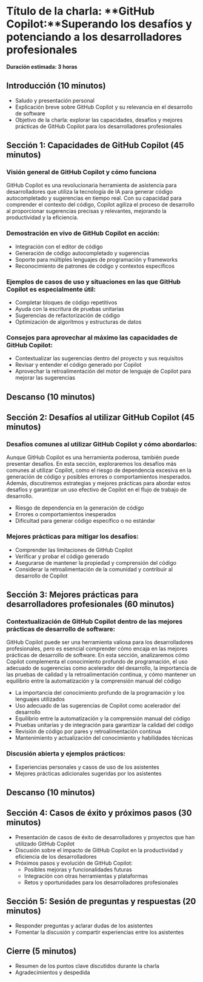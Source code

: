 # Título de la charla: **GitHub Copilot:**Superando los desafíos y potenciando a los desarrolladores profesionales

**Duración estimada: 3 horas**

## Introducción (10 minutos)

- Saludo y presentación personal
- Explicación breve sobre GitHub Copilot y su relevancia en el desarrollo de software
- Objetivo de la charla: explorar las capacidades, desafíos y mejores prácticas de GitHub Copilot para los desarrolladores profesionales

## Sección 1: Capacidades de GitHub Copilot (45 minutos)

### Visión general de GitHub Copilot y cómo funciona

GitHub Copilot es una revolucionaria herramienta de asistencia para desarrolladores que utiliza la tecnología de IA para generar código autocompletado y sugerencias en tiempo real. Con su capacidad para comprender el contexto del código, Copilot agiliza el proceso de desarrollo al proporcionar sugerencias precisas y relevantes, mejorando la productividad y la eficiencia.

### Demostración en vivo de GitHub Copilot en acción:

- Integración con el editor de código
- Generación de código autocompletado y sugerencias
- Soporte para múltiples lenguajes de programación y frameworks
- Reconocimiento de patrones de código y contextos específicos

### Ejemplos de casos de uso y situaciones en las que GitHub Copilot es especialmente útil:

- Completar bloques de código repetitivos
- Ayuda con la escritura de pruebas unitarias
- Sugerencias de refactorización de código
- Optimización de algoritmos y estructuras de datos

### Consejos para aprovechar al máximo las capacidades de GitHub Copilot:

- Contextualizar las sugerencias dentro del proyecto y sus requisitos
- Revisar y entender el código generado por Copilot
- Aprovechar la retroalimentación del motor de lenguaje de Copilot para mejorar las sugerencias

## Descanso (10 minutos)

## Sección 2: Desafíos al utilizar GitHub Copilot (45 minutos)

### Desafíos comunes al utilizar GitHub Copilot y cómo abordarlos:

Aunque GitHub Copilot es una herramienta poderosa, también puede presentar desafíos. En esta sección, exploraremos los desafíos más comunes al utilizar Copilot, como el riesgo de dependencia excesiva en la generación de código y posibles errores o comportamientos inesperados. Además, discutiremos estrategias y mejores prácticas para abordar estos desafíos y garantizar un uso efectivo de Copilot en el flujo de trabajo de desarrollo.

- Riesgo de dependencia en la generación de código
- Errores o comportamientos inesperados
- Dificultad para generar código específico o no estándar

### Mejores prácticas para mitigar los desafíos:

- Comprender las limitaciones de GitHub Copilot
- Verificar y probar el código generado
- Asegurarse de mantener la propiedad y comprensión del código
- Considerar la retroalimentación de la comunidad y contribuir al desarrollo de Copilot

## Sección 3: Mejores prácticas para desarrolladores profesionales (60 minutos)

### Contextualización de GitHub Copilot dentro de las mejores prácticas de desarrollo de software:

GitHub Copilot puede ser una herramienta valiosa para los desarrolladores profesionales, pero es esencial comprender cómo encaja en las mejores prácticas de desarrollo de software. En esta sección, analizaremos cómo Copilot complementa el conocimiento profundo de programación, el uso adecuado de sugerencias como acelerador del desarrollo, la importancia de las pruebas de calidad y la retroalimentación continua, y cómo mantener un equilibrio entre la automatización y la comprensión manual del código

- La importancia del conocimiento profundo de la programación y los lenguajes utilizados
- Uso adecuado de las sugerencias de Copilot como acelerador del desarrollo
- Equilibrio entre la automatización y la comprensión manual del código
- Pruebas unitarias y de integración para garantizar la calidad del código
- Revisión de código por pares y retroalimentación continua
- Mantenimiento y actualización del conocimiento y habilidades técnicas

### Discusión abierta y ejemplos prácticos:

- Experiencias personales y casos de uso de los asistentes
- Mejores prácticas adicionales sugeridas por los asistentes

## Descanso (10 minutos)

## Sección 4: Casos de éxito y próximos pasos (30 minutos)

- Presentación de casos de éxito de desarrolladores y proyectos que han utilizado GitHub Copilot
- Discusión sobre el impacto de GitHub Copilot en la productividad y eficiencia de los desarrolladores
- Próximos pasos y evolución de GitHub Copilot:
  - Posibles mejoras y funcionalidades futuras
  - Integración con otras herramientas y plataformas
  - Retos y oportunidades para los desarrolladores profesionales

## Sección 5: Sesión de preguntas y respuestas (20 minutos)

- Responder preguntas y aclarar dudas de los asistentes
- Fomentar la discusión y compartir experiencias entre los asistentes

## Cierre (5 minutos)

- Resumen de los puntos clave discutidos durante la charla
- Agradecimientos y despedida
